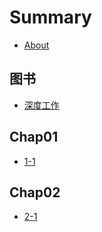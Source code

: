 # Summary

* [About](./README.md)

## 图书

* [深度工作](./books/1-深度工作.md)

## Chap01

* [1-1](./chap01/1-1.md)

## Chap02

* [2-1](./chap02/2-1.md)
